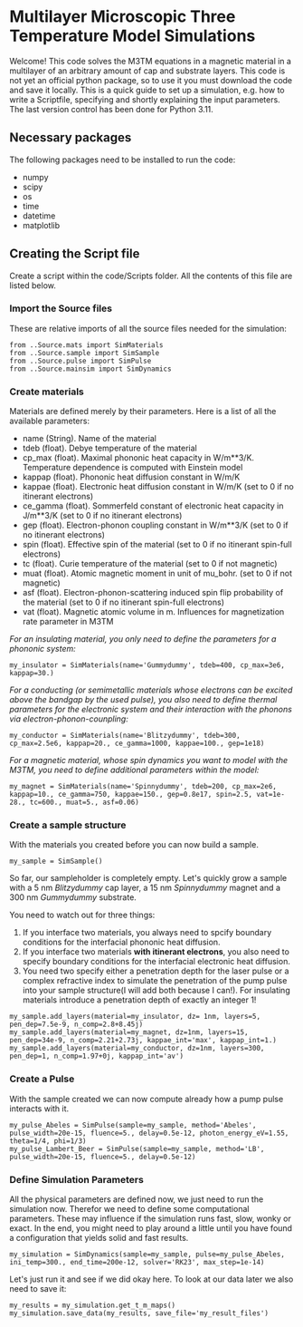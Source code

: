 # Multilayer Microscopic Three Temperature Model Simulations

Welcome! This code solves the M3TM equations in a magnetic material in a multilayer of an arbitrary amount of cap and substrate layers.
This code is not yet an official python package, so to use it you must download the code and save it locally.
This is a quick guide to set up a simulation, e.g. how to write a Scriptfile, specifying and shortly explaining the input parameters.
The last version control has been done for Python 3.11.

## Necessary packages
The following packages need to be installed to run the code:

- numpy
- scipy
- os
- time
- datetime
- matplotlib

## Creating the Script file
Create a script within the code/Scripts folder. All the contents of this file are listed below.

### Import the Source files 
These are relative imports of all the source files needed for the simulation:

```
from ..Source.mats import SimMaterials
from ..Source.sample import SimSample
from ..Source.pulse import SimPulse
from ..Source.mainsim import SimDynamics
```

### Create materials

Materials are defined merely by their parameters. Here is a list of all the available parameters:

- name (String). Name of the material
- tdeb (float). Debye temperature of the material
- cp_max (float). Maximal phononic heat capacity in W/m**3/K. Temperature dependence is computed with Einstein model
- kappap (float). Phononic heat diffusion constant in W/m/K
- kappae (float). Electronic heat diffusion constant in W/m/K (set to 0 if no itinerant electrons)
- ce_gamma (float). Sommerfeld constant of electronic heat capacity in J/m**3/K (set to 0 if no itinerant electrons)
- gep (float). Electron-phonon coupling constant in W/m**3/K (set to 0 if no itinerant electrons)
- spin (float). Effective spin of the material (set to 0 if no itinerant spin-full electrons)
- tc (float). Curie temperature of the material (set to 0 if not magnetic)
- muat (float). Atomic magnetic moment in unit of mu_bohr. (set to 0 if not magnetic)
- asf (float). Electron-phonon-scattering induced spin flip probability of the material (set to 0 if no itinerant spin-full electrons)
- vat (float). Magnetic atomic volume in m. Influences for magnetization rate parameter in M3TM


_For an insulating material, you only need to define the parameters for a phononic system:_
```
my_insulator = SimMaterials(name='Gummydummy', tdeb=400, cp_max=3e6, kappap=30.)
```

_For a conducting (or semimetallic materials whose electrons can be excited above the bandgap by the used pulse), you also need to define thermal parameters for the electronic system and their interaction with the phonons via electron-phonon-counpling:_
```
my_conductor = SimMaterials(name='Blitzydummy', tdeb=300, cp_max=2.5e6, kappap=20., ce_gamma=1000, kappae=100., gep=1e18)
```

_For a magnetic material, whose spin dynamics you want to model with the M3TM, you need to define additional parameters within the model:_
```
my_magnet = SimMaterials(name='Spinnydummy', tdeb=200, cp_max=2e6, kappap=10., ce_gamma=750, kappae=150., gep=0.8e17, spin=2.5, vat=1e-28., tc=600., muat=5., asf=0.06)
```

### Create a sample structure

With the materials you created before you can now build a sample.

```
my_sample = SimSample()
```

So far, our sampleholder is completely empty. Let's quickly grow a sample with a 5 nm _Blitzydummy_ cap layer, a 15 nm _Spinnydummy_ magnet and a 300 nm _Gummydummy_ substrate.

You need to watch out for three things:
1. If you interface two materials, you always need to spcify boundary conditions for the interfacial phononic heat diffusion.
2. If you interface two materials __with itinerant electrons__, you also need to specify boundary conditions for the interfacial electronic heat diffusion.
3. You need two specify either a penetration depth for the laser pulse or a complex refractive index to simulate the penetration of the pump pulse into your sample structure(I will add both because I can!). For insulating materials introduce a penetration depth of exactly an integer 1!

```
my_sample.add_layers(material=my_insulator, dz= 1nm, layers=5, pen_dep=7.5e-9, n_comp=2.8+8.45j)
my_sample.add_layers(material=my_magnet, dz=1nm, layers=15, pen_dep=34e-9, n_comp=2.21+2.73j, kappae_int='max', kappap_int=1.)
my_sample.add_layers(material=my_conductor, dz=1nm, layers=300, pen_dep=1, n_comp=1.97+0j, kappap_int='av')
```

### Create a Pulse

With the sample created we can now compute already how a pump pulse interacts with it.

```
my_pulse_Abeles = SimPulse(sample=my_sample, method='Abeles', pulse_width=20e-15, fluence=5., delay=0.5e-12, photon_energy_eV=1.55, theta=1/4, phi=1/3)
my_pulse_Lambert_Beer = SimPulse(sample=my_sample, method='LB', pulse_width=20e-15, fluence=5., delay=0.5e-12)
```

### Define Simulation Parameters

All the physical parameters are defined now, we just need to run the simulation now. Therefor we need to define some computational parameters. These may influence if the simulation runs fast, slow, wonky or exact. In the end, you might need to play around a little until you have found a configuration that yields solid and fast results.

```
my_simulation = SimDynamics(sample=my_sample, pulse=my_pulse_Abeles, ini_temp=300., end_time=200e-12, solver='RK23', max_step=1e-14)
```

Let's just run it and see if we did okay here. To look at our data later we also need to save it:
```
my_results = my_simulation.get_t_m_maps()
my_simulation.save_data(my_results, save_file='my_result_files')
```





